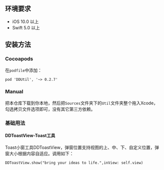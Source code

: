 ## 环境要求

- iOS 10.0 以上
- Swift 5.0 以上

## 安装方法

### Cocoapods

在`podfile`中添加：

```
pod 'DDUtil', '~> 0.2.7'
```

### Manual

把本仓库下载到你本地，然后把`Sources`文件夹下的`Util`文件夹整个拖入Xcode，勾选拷贝文件选项即可，没有其它第三方依赖。

### 基础用法
#### DDToastView-Toast工具
Toast小窗工具DDToastView，弹窗位置支持视图的上、中、下、自定义位置，弹窗大小根据内容自适应。调用如下：
```
DDToastView.show("bring your ideas to life.",inView: self.view)
```
